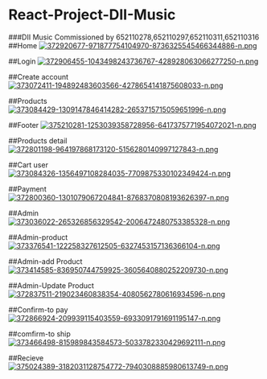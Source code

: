 # React-Project-DII-Music

###DII Music Commissioned by 652110278,652110297,652110311,652110316
##Home
[![372920677-971877754104970-8736325545466344886-n.png](https://i.postimg.cc/Dw8fpnsk/372920677-971877754104970-8736325545466344886-n.png)](https://postimg.cc/yDCzkqvv)

##Login
[![372906455-1043498243736767-428928063066277250-n.png](https://i.postimg.cc/636mz52C/372906455-1043498243736767-428928063066277250-n.png)](https://postimg.cc/94SbQ2Bf)

##Create account
[![373072411-194892483603566-4278654141875608033-n.png](https://i.postimg.cc/tT7Lp4qp/373072411-194892483603566-4278654141875608033-n.png)](https://postimg.cc/G8wMjrT5)

##Products
[![373084429-1309147846414282-2653715715059651996-n.png](https://i.postimg.cc/vB9tWJX5/373084429-1309147846414282-2653715715059651996-n.png)](https://postimg.cc/qhJKrZP7)

##Footer
[![375210281-1253039358728956-6417375771954072021-n.png](https://i.postimg.cc/jSLN6VSC/375210281-1253039358728956-6417375771954072021-n.png)](https://postimg.cc/G4nHr5Y1)

##Products detail
[![372801198-964197868173120-5156280140997127843-n.png](https://i.postimg.cc/63XSDf7J/372801198-964197868173120-5156280140997127843-n.png)](https://postimg.cc/v103n9L3)

##Cart user
[![373084326-1356497108284035-7709875330102349424-n.png](https://i.postimg.cc/66ZGpV14/373084326-1356497108284035-7709875330102349424-n.png)](https://postimg.cc/s1V2nWz3)

##Payment
[![372800360-1301079067204841-8768370808193626397-n.png](https://i.postimg.cc/4xXjL5hD/372800360-1301079067204841-8768370808193626397-n.png)](https://postimg.cc/gnBMr3ss)

##Admin
[![373036022-265326856329542-2006472480753385328-n.png](https://i.postimg.cc/fRWgjRGZ/373036022-265326856329542-2006472480753385328-n.png)](https://postimg.cc/N5V4QBGP)

##Admin-product
[![373376541-122258327612505-6327453157136366104-n.png](https://i.postimg.cc/d1cfCjvN/373376541-122258327612505-6327453157136366104-n.png)](https://postimg.cc/rdggXWD5)

##Admin-add Product
[![373414585-836950744759925-3605640880252209730-n.png](https://i.postimg.cc/90dCTQvZ/373414585-836950744759925-3605640880252209730-n.png)](https://postimg.cc/n9hyfpVh)

##Admin-Update Product
[![372837511-219023460838354-4080562780616934596-n.png](https://i.postimg.cc/PqCHy4gt/372837511-219023460838354-4080562780616934596-n.png)](https://postimg.cc/rd27FSyb)

##Confirm-to pay
[![372866924-209939115403559-6933091791691195147-n.png](https://i.postimg.cc/FswV1shD/372866924-209939115403559-6933091791691195147-n.png)](https://postimg.cc/PPzwRHpw)

##comfirm-to ship
[![373466498-815989843584573-5033782330429692111-n.png](https://i.postimg.cc/QtnWP0t0/373466498-815989843584573-5033782330429692111-n.png)](https://postimg.cc/dkr1ZRGy)

##Recieve
[![375024389-3182031128754772-7940308885980613749-n.png](https://i.postimg.cc/DwKxfdQx/375024389-3182031128754772-7940308885980613749-n.png)](https://postimg.cc/hfpLpm5m)
